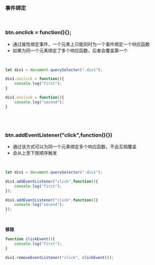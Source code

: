 ### 事件绑定

<br>

### btn.onclick = function(){};

- 通过属性绑定事件，一个元素上只能同时为一个事件绑定一个响应函数
- 如果为同一个元素绑定了多个响应函数，后者会覆盖第一个

<br>

```javascript
let div1 = document.querySelector(".div1");

div1.onclick = function(){
    console.log("first");
}

div1.onclick = function(){
    console.log("second");
}
```

<br>

<br>

### btn.addEventListener("click",function(){})

- 通过该方式可以为同一个元素绑定多个响应函数，不会互相覆盖
- 会从上至下按顺序触发



<br>

```javascript
let div1 = document.querySelector(".div1");

div1.addEventListener("click",function(){
    console.log("first");
});

div1.addEventListener("click",function(){
    console.log("second");
});
```

<br>

**移除**

```javascript
function clickEvent(){
    console.log("first");
}

div1.removeEventListener("click", clickEvent());
```